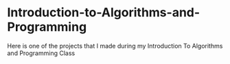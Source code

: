# Introduction-to-Algorithms-and-Programming
 Here is one of the projects that I made during my Introduction To Algorithms and Programming Class
